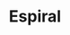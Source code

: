 ---
title: Espiral
date: 
draft: false

# descripcion
description : Aro de plata colgante espiral

materials: Plata 925

color: Plateado

dimensions: 4cm

code: 01-01-0014

type: "Aros"

categories: []

# Images
# first image will be shown in the product page
images:
  # - image: "images/path_to_image"
  # La ubicacion de las imagenes es imagenes/Aros/Colgantes/01-01-0014-espiral
  - image: "./images/aros/colgantes/01-01-0014-espiral_a.jpeg"
  - image: "./images/aros/colgantes/01-01-0014-espiral_b.jpeg"
---